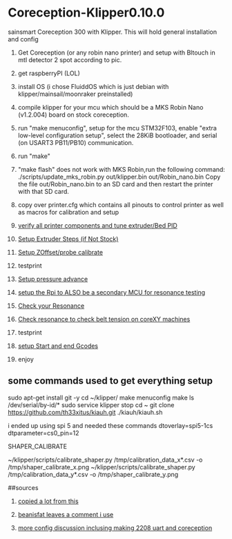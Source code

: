 # Coreception-Klipper0.10.0
 sainsmart Coreception 300  with Klipper. This will hold general installation and config

1. Get Coreception (or any robin nano printer) and setup with Bltouch in mtl detector 2 spot according to pic. 
2. get raspberryPI (LOL)
3. install OS (i chose FluiddOS which is just debian with klipper/mainsail/moonraker preinstalled)
4. compile klipper for your mcu which should be a MKS Robin Nano (v1.2.004) board on stock coreception. 
5. run "make menuconfig", setup for the mcu STM32F103, enable "extra low-level configuration setup", select the 28KiB bootloader, and serial (on USART3 PB11/PB10) communication.
6. run "make"
7. "make flash" does not work with MKS Robin,run the following command: ./scripts/update_mks_robin.py out/klipper.bin out/Robin_nano.bin Copy the file out/Robin_nano.bin to an SD card and then restart the printer with that SD card.

8. copy over printer.cfg which contains all pinouts to control printer as well as macros for calibration and setup
9. [verify all printer components and tune extruder/Bed PID](https://github.com/Klipper3d/klipper/blob/master/docs/Config_checks.md) 
10. [Setup Extruder Steps (if Not Stock)](https://www.klipper3d.org/Rotation_Distance.html)
11. [Setup ZOffset/probe calibrate](https://github.com/Klipper3d/klipper/blob/master/docs/Probe_Calibrate.md)
12. testprint
13. [Setup pressure advance](https://github.com/Klipper3d/klipper/blob/master/docs/Pressure_Advance.md)
14. [setup the Rpi to ALSO be a secondary MCU for resonance testing](https://www.klipper3d.org/RPi_microcontroller.html)
15. [Check your Resonance](https://github.com/Klipper3d/klipper/blob/master/docs/Resonance_Compensation.md)
16. [Check resonance to check belt tension on coreXY machines](https://www.ifixit.com/Guide/Adding+ADXL345+Accelerometer/147745)
17. testprint
18. [setup Start and end Gcodes](https://allpro3d.com/quick-tip-start-and-end-gcode-in-klipper/)
19. enjoy

## some commands used to get everything setup 
sudo apt-get install git -y
cd ~/klipper/
make menuconfig
make
ls /dev/serial/by-id/*
sudo service klipper stop
cd ~
git clone https://github.com/th33xitus/kiauh.git
./kiauh/kiauh.sh

i ended up using spi 5 and needed these commands
dtoverlay=spi5-1cs
dtparameter=cs0_pin=12

SHAPER_CALIBRATE

~/klipper/scripts/calibrate_shaper.py /tmp/calibration_data_x*.csv -o /tmp/shaper_calibrate_x.png
~/klipper/scripts/calibrate_shaper.py /tmp/calibration_data_y*.csv -o /tmp/shaper_calibrate_y.png


##sources
1. [copied a lot from this](https://www.reddit.com/r/coreception/comments/peyx17/fluidd_config_for_klipper_guide_and_also_just/)

2. [beanisfat leaves a comment i use](https://www.reddit.com/r/coreception/comments/nhtl3p/klipper_tmc2208_config_for_stock_printer/)

3. [more config discussion inclusing making 2208 uart and coreception](https://www.reddit.com/r/coreception/comments/k619b1/klipper_on_elfcoreception/)
